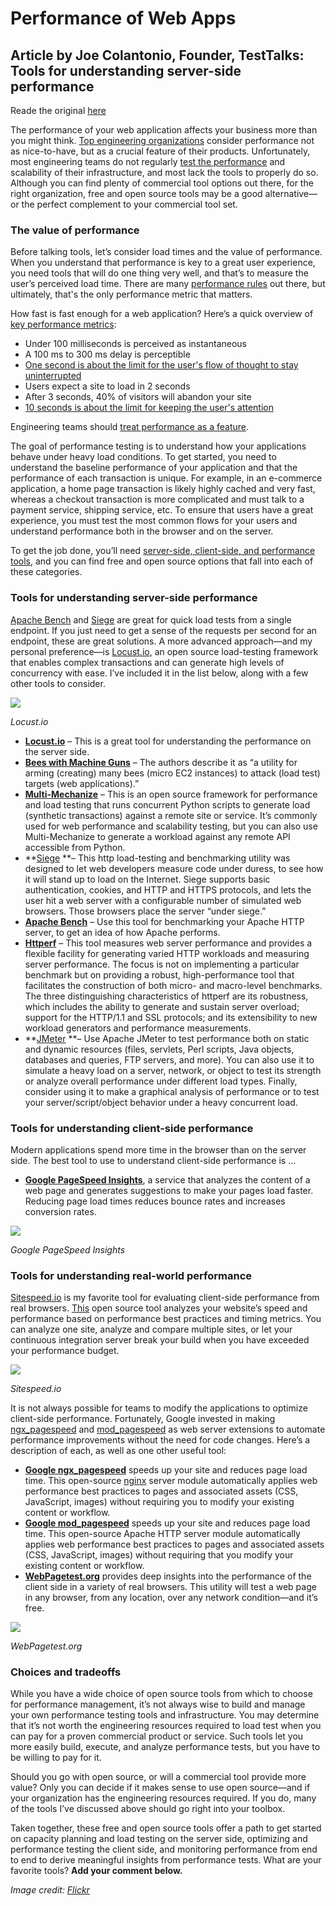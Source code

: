 # Performance of Web Apps

## Article by Joe Colantonio, Founder, TestTalks: Tools for understanding server-side performance

Reade the original [here](https://techbeacon.com/app-dev-testing/web-performance-testing-top-12-free-open-source-tools-consider)

The performance of your web application affects your business more than you might think. [Top engineering organizations](https://content.microfocus.com/software-test-automation-tb/high-perf-continuous-delivery?utm_source=techbeacon&utm_medium=techbeacon&utm_campaign=00134846) consider performance not as nice-to-have, but as a crucial feature of their products. Unfortunately, most engineering teams do not regularly [test the performance](http://techbeacon.com/5-best-practices-realistic-performance-testing) and scalability of their infrastructure, and most lack the tools to properly do so. Although you can find plenty of commercial tool options out there, for the right organization, free and open source tools may be a good alternative—or the perfect complement to your commercial tool set.

### The value of performance

Before talking tools, let’s consider load times and the value of performance. When you understand that performance is key to a great user experience, you need tools that will do one thing very well, and that’s to measure the user’s perceived load time. There are many [performance rules](http://techbeacon.com/23-front-end-performance-rules-web-applications) out there, but ultimately, that's the only performance metric that matters.

How fast is fast enough for a web application? Here’s a quick overview of [key performance metrics](http://www.nngroup.com/articles/website-response-times/):

*   Under 100 milliseconds is perceived as instantaneous
*   A 100 ms to 300 ms delay is perceptible
*   [One second is about the limit for the user's flow of thought to stay uninterrupted](http://www.nngroup.com/articles/response-times-3-important-limits/)
*   Users expect a site to load in 2 seconds
*   After 3 seconds, 40% of visitors will abandon your site
*   [10 seconds is about the limit for keeping the user's attention](http://www.webperformancetoday.com/2010/06/15/everything-you-wanted-to-know-about-web-performance/)

Engineering teams should [treat performance as a feature](http://www.nngroup.com/articles/website-response-times/).

The goal of performance testing is to understand how your applications behave under heavy load conditions. To get started, you need to understand the baseline performance of your application and that the performance of each transaction is unique. For example, in an e-commerce application, a home page transaction is likely highly cached and very fast, whereas a checkout transaction is more complicated and must talk to a payment service, shipping service, etc. To ensure that users have a great experience, you must test the most common flows for your users and understand performance both in the browser and on the server.

To get the job done, you’ll need [server-side, client-side, and performance tools](https://content.microfocus.com/software-test-automation-tb/buyers-guide-software-test-automation?utm_source=techbeacon&utm_medium=techbeacon&utm_campaign=00134846), and you can find free and open source options that fall into each of these categories.

### Tools for understanding server-side performance

[Apache Bench](https://httpd.apache.org/docs/2.4/programs/ab.html) and [Siege](https://www.joedog.org/siege-home/) are great for quick load tests from a single endpoint. If you just need to get a sense of the requests per second for an endpoint, these are great solutions. A more advanced approach—and my personal preference—is [Locust.io](http://locust.io/), an open source load-testing framework that enables complex transactions and can generate high levels of concurrency with ease. I’ve included it in the list below, along with a few other tools to consider.

![](http://techbeacon.com/sites/default/files/locustio_0.png)

_Locust.io_

*   [**Locust.io**](http://locust.io/) – This is a great tool for understanding the performance on the server side.
*   [**Bees with Machine Guns**](https://github.com/newsapps/beeswithmachineguns) – The authors describe it as “a utility for arming (creating) many bees (micro EC2 instances) to attack (load test) targets (web applications).”
*   [**Multi-Mechanize**](https://github.com/cgoldberg/multi-mechanize) – This is an open source framework for performance and load testing that runs concurrent Python scripts to generate load (synthetic transactions) against a remote site or service. It’s commonly used for web performance and scalability testing, but you can also use Multi-Mechanize to generate a workload against any remote API accessible from Python.
*   **[Siege](http://www.joedog.org/siege-home/) **– This http load-testing and benchmarking utility was designed to let web developers measure code under duress, to see how it will stand up to load on the Internet. Siege supports basic authentication, cookies, and HTTP and HTTPS protocols, and lets the user hit a web server with a configurable number of simulated web browsers. Those browsers place the server “under siege.”
*   [**Apache Bench**](https://httpd.apache.org/docs/2.4/programs/ab.html) – Use this tool for benchmarking your Apache HTTP server, to get an idea of how Apache performs.
*   [**Httperf**](https://code.google.com/p/httperf/) – This tool measures web server performance and provides a flexible facility for generating varied HTTP workloads and measuring server performance. The focus is not on implementing a particular benchmark but on providing a robust, high-performance tool that facilitates the construction of both micro- and macro-level benchmarks. The three distinguishing characteristics of httperf are its robustness, which includes the ability to generate and sustain server overload; support for the HTTP/1.1 and SSL protocols; and its extensibility to new workload generators and performance measurements.
*   **[JMeter](https://jmeter.apache.org/) **– Use Apache JMeter to test performance both on static and dynamic resources (files, servlets, Perl scripts, Java objects, databases and queries, FTP servers, and more). You can also use it to simulate a heavy load on a server, network, or object to test its strength or analyze overall performance under different load types. Finally, consider using it to make a graphical analysis of performance or to test your server/script/object behavior under a heavy concurrent load.

### Tools for understanding client-side performance

Modern applications spend more time in the browser than on the server side. The best tool to use to understand client-side performance is ...

*   [**Google PageSpeed Insights**](https://developers.google.com/speed/pagespeed/insights/), a service that analyzes the content of a web page and generates suggestions to make your pages load faster. Reducing page load times reduces bounce rates and increases conversion rates.

![](http://techbeacon.com/sites/default/files/pagespeed_0.png)

_Google PageSpeed Insights_

### Tools for understanding real-world performance

[Sitespeed.io](https://www.sitespeed.io/) is my favorite tool for evaluating client-side performance from real browsers. [This](https://www.sitespeed.io/) open source tool analyzes your website’s speed and performance based on performance best practices and timing metrics. You can analyze one site, analyze and compare multiple sites, or let your continuous integration server break your build when you have exceeded your performance budget.

![](http://techbeacon.com/sites/default/files/sitespeed_0.png)

_Sitespeed.io_

It is not always possible for teams to modify the applications to optimize client-side performance. Fortunately, Google invested in making [ngx\_pagespeed](https://ngxpagespeed.com/) and [mod\_pagespeed](https://developers.google.com/speed/pagespeed/module/) as web server extensions to automate performance improvements without the need for code changes. Here’s a description of each, as well as one other useful tool:

*   [**Google ngx\_pagespeed**](https://developers.google.com/speed/pagespeed/ngx) speeds up your site and reduces page load time. This open-source [nginx](http://nginx.org/en/) server module automatically applies web performance best practices to pages and associated assets (CSS, JavaScript, images) without requiring you to modify your existing content or workflow.
*   [**Google mod\_pagespeed**](https://developers.google.com/speed/pagespeed/mod) speeds up your site and reduces page load time. This open-source Apache HTTP server module automatically applies web performance best practices to pages and associated assets (CSS, JavaScript, images) without requiring that you modify your existing content or workflow.
*   [**WebPagetest.org**](http://www.webpagetest.org/) provides deep insights into the performance of the client side in a variety of real browsers. This utility will test a web page in any browser, from any location, over any network condition—and it’s free.

![](http://techbeacon.com/sites/default/files/webpagetest_0.png)

_WebPagetest.org_

### Choices and tradeoffs

While you have a wide choice of open source tools from which to choose for performance management, it’s not always wise to build and manage your own performance testing tools and infrastructure. You may determine that it’s not worth the engineering resources required to load test when you can pay for a proven commercial product or service. Such tools let you more easily build, execute, and analyze performance tests, but you have to be willing to pay for it.

Should you go with open source, or will a commercial tool provide more value? Only you can decide if it makes sense to use open source—and if your organization has the engineering resources required. If you do, many of the tools I’ve discussed above should go right into your toolbox.

Taken together, these free and open source tools offer a path to get started on capacity planning and load testing on the server side, optimizing and performance testing the client side, and monitoring performance from end to end to derive meaningful insights from performance tests. What are your favorite tools? **Add your comment below.**

_Image credit: [Flickr](https://flic.kr/p/aofRfd)_
